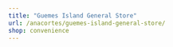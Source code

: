 ```yaml
---
title: "Guemes Island General Store"
url: /anacortes/guemes-island-general-store/
shop: convenience
---
```

